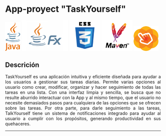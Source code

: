 <div align="justify">


# App-proyect "TaskYourself"


<img src=images/java-logo.png width=50px heigh=70px> <img src=images/javaFx-logo.png width=150px heigh=50px> <img src=images/logotipo-css.png width=100px heigh=50px> <img src=images/apache-Maven-logo.png width=100px heigh=50px> <img src=images/SceneBuilder-Logo.png width=80px heigh=50px>

## **Descrición**

TaskYourself es una aplicación intuitiva y eficiente diseñada para ayudar a los usuarios a gestionar sus tareas diarias. Permite varias opciones al usuario como crear, modificar, organizar y hacer seguimiento de todas las tareas en una lista. Con una interfaz limpia y sencilla, se busca que no resulte aburrido interactuar con la App y al mismo tiempo, que el usuario no necesite demasiados pasos para cualquiera de las opciones que se ofrecen sobre las tareas. Por otra parte, para darle seguimiento a las tareas, TalkYourself tiene un sistema de notificaciones integrado para ayudar al usuario a cumplir con los propósitos, generando productividad en sus quehaceres.

---

